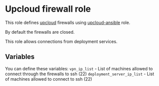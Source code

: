 # Upcloud firewall role
This role defines [upcloud](https://www.upcloud.com) firewalls using [upcloud-ansible](https://github.com/UpCloudLtd/upcloud-ansible) role.

By default the firewalls are closed.

This role allows connections from deployment services.

## Variables
You can define these variables:
`vpn_ip_list` - List of machines allowed to connect through the firewalls to ssh (22)
`deployment_server_ip_list` - List of machines allowed to connect to ssh (22)
